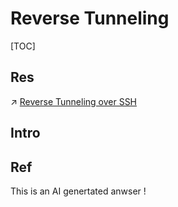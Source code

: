 # Reverse Tunneling

[TOC]



## Res
↗ [Reverse Tunneling over SSH](../../🏇%20Network%20Security%20Basics%20&%20Protocols/📱%20Application%20Layer%20Security/SSH/Reverse%20Tunneling%20over%20SSH.md)



## Intro


## Ref
[🧪 is reverse tunneling and nat the same? | Phind]: https://www.phind.com/search?cache=b12d3600-888d-4044-af75-28c4c431da0a 
This is an AI genertated anwser !

[How to access a Linux server behind NAT via reverse SSH tunnel]: https://www.xmodulo.com/access-linux-server-behind-nat-reverse-ssh-tunnel.html

[Using ssh reverse tunnel as gateway to reach machine under NAT]: https://unix.stackexchange.com/questions/741072/using-ssh-reverse-tunnel-as-gateway-to-reach-machine-under-nat

[What is Reverse SSH Tunneling and how does it work?]: https://mender.io/blog/what-is-reverse-ssh-tunneling